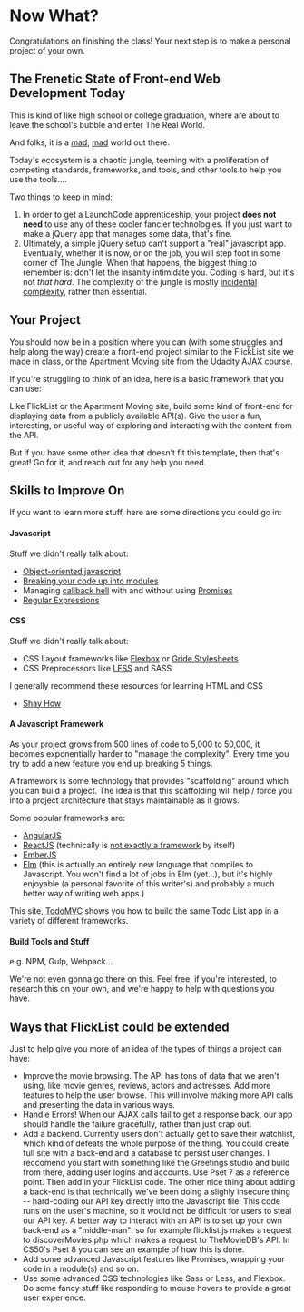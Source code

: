 
# Now What?

Congratulations on finishing the class! Your next step is to make a personal project of your own.

## The Frenetic State of Front-end Web Development Today

This is kind of like high school or college graduation, where are about to leave the school's bubble and enter The Real World.

And folks, it is a [mad][js-2016-sarcastic], [mad][js-2016-survey] world out there.

Today's ecosystem is a chaotic jungle, teeming with a proliferation of competing standards, frameworks, and tools, and other tools to help you use the tools....

Two things to keep in mind:

1. In order to get a LaunchCode apprenticeship, your project **does not need** to use any of these cooler fancier technologies. If you just want to make a jQuery app that manages some data, that's fine.
2. Ultimately, a simple jQuery setup can't support a "real" javascript app. Eventually, whether it is now, or on the job, you will step foot in some corner of The Jungle. When that happens, the biggest thing to remember is: don't let the insanity intimidate you. Coding is hard, but it's not *that hard*. The complexity of the jungle is mostly [incidental complexity][incidental-complexity], rather than essential.

[js-2016-sarcastic]: https://hackernoon.com/how-it-feels-to-learn-javascript-in-2016-d3a717dd577f#.rob2x09wl
[js-2016-survey]: http://stateofjs.com/
[incidental-complexity]: https://vibratingmelon.com/tag/incidental-complexity/


## Your Project

You should now be in a position where you can (with some struggles and help along the way) create a front-end project similar to the FlickList site we made in class, or the Apartment Moving site from the Udacity AJAX course.

If you're struggling to think of an idea, here is a basic framework that you can use:

Like FlickList or the Apartment Moving site, build some kind of front-end for displaying data from a publicly available API(s). Give the user a fun, interesting, or useful way of exploring and interacting with the content from the API.

But if you have some other idea that doesn't fit this template, then that's great! Go for it, and reach out for any help you need.

## Skills to Improve On

If you want to learn more stuff, here are some directions you could go in:

#### Javascript

Stuff we didn't really talk about:
* [Object-oriented javascript](http://eloquentjavascript.net/06_object.html)
* [Breaking your code up into modules](http://eloquentjavascript.net/10_modules.html)
* Managing [callback hell](http://callbackhell.com) with and without using [Promises](http://blog.parse.com/learn/engineering/whats-so-great-about-javascript-promises/)
* [Regular Expressions](http://eloquentjavascript.net/09_regexp.html)

#### CSS

Stuff we didn't really talk about:
* CSS Layout frameworks like <a href="http://flexbox.io" target="_blank">Flexbox</a> or <a href="https://gridstylesheets.org" target="_blank">Gride Stylesheets</a>
* CSS Preprocessors like <a href="http://lesscss.org">LESS</a> and <a>SASS</a>

I generally recommend these resources for learning HTML and CSS
* <a href="http://learn.shayhowe.com/html-css/" target="_blank">Shay How</a>

#### A Javascript Framework

As your project grows from 500 lines of code to 5,000 to 50,000, it becomes exponentially harder to "manage the complexity". Every time you try to add a new feature you end up breaking 5 things.

A framework is some technology that provides "scaffolding" around which you can build a project. The idea is that this scaffolding will help / force you into a project architecture that stays maintainable as it grows.

Some popular frameworks are:
* <a href="https://angularjs.org" target="_blank">AngularJS</a>
* <a href="https://facebook.github.io/react/" target="_blank">ReactJS</a> (technically is <a href="http://blog.andrewray.me/reactjs-for-stupid-people/" target="_blank">not exactly a framework</a> by itself)
* <a href="http://emberjs.com" target="_blank">EmberJS</a>
* <a href="https://elm-lang.org" target="_blank">Elm</a> (this is actually an entirely new language that compiles to Javascript. You won't find a lot of jobs in Elm (yet...), but it's highly enjoyable (a personal favorite of this writer's) and probably a much better way of writing web apps.)

This site, <a href="http://todomvc.com" target="_blank">TodoMVC</a> shows you how to build the same Todo List app in a variety of different frameworks.

#### Build Tools and Stuff

e.g. NPM, Gulp, Webpack...

We're not even gonna go there on this. Feel free, if you're interested, to research this on your own, and we're happy to help with questions you have.

## Ways that FlickList could be extended

Just to help give you more of an idea of the types of things a project can have:

* Improve the movie browsing. The API has tons of data that we aren't using, like movie genres, reviews, actors and actresses. Add more features to help the user browse. This will involve making more API calls and presenting the data in various ways.
* Handle Errors! When our AJAX calls fail to get a response back, our app should handle the failure gracefully, rather than just crap out.
* Add a backend. Currently users don't actually get to save their watchlist, which kind of defeats the whole purpose of the thing. You could create full site with a back-end and a database to persist user changes. I reccomend you start with something like the Greetings studio and build from there, adding user logins and accounts. Use Pset 7 as a reference point. Then add in your FlickList code. The other nice thing about adding a back-end is that technically we've been doing a slighly insecure thing -- hard-coding our API key directly into the Javascript file. This code runs on the user's machine, so it would not be difficult for users to steal our API key. A better way to interact with an API is to set up your own back-end as a "middle-man": so for example flicklist.js makes a request to discoverMovies.php which makes a request to TheMovieDB's API. In CS50's Pset 8 you can see an example of how this is done.
* Add some advanced Javascript features like Promises, wrapping your code in a module(s) and so on.
* Use some advanced CSS technologies like Sass or Less, and Flexbox. Do some fancy stuff like responding to mouse hovers to provide a great user experience.
